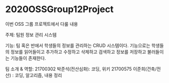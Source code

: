 # 2020OSSGroup12Project

이번 OSS 그룹 프로젝트에서 다룰 내용

주제: 
팀원 정보 관리 시스템

기능:
팀 혹은 반에서 학생들의 정보를 관리하는 CRUD 시스템이다. 기능으로는 학생들의 정보를 읽어들이고 추가하고 수정하고 삭제하고 검색하고 정보를 저장하고 불러들이는 기능들이 존재한다.

팀 소개 & 역할:
21700302 박준석(전산심화): 코딩, 위키
21700575 이준희(건축/전산) : 코딩, 알고리즘, 내용 정리
